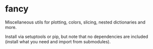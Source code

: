# fancy

Miscellaneous utils for plotting, colors, slicing, nested dictionaries and more.

Install via setuptools or pip, but note that no dependencies are included 
(install what you need and import from submodules).
